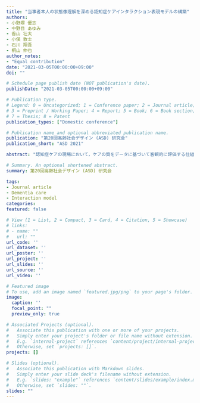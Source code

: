 ```yaml
---
title: "当事者本人の状態像理解を深める認知症ケアインタラクション表現モデルの構築"
authors:
- 小野塚 優志
- 中野目 あゆみ
- 香山 壮太
- 小俣 敦士
- 石川 翔吾
- 桐山 伸也
author_notes:
- "Equal contribution"
date: "2021-03-05T00:00:00+09:00"
doi: ""

# Schedule page publish date (NOT publication's date).
publishDate: "2021-03-05T00:00:00+09:00"

# Publication type.
# Legend: 0 = Uncategorized; 1 = Conference paper; 2 = Journal article;
# 3 = Preprint / Working Paper; 4 = Report; 5 = Book; 6 = Book section;
# 7 = Thesis; 8 = Patent
publication_types: ["Domestic conference"]

# Publication name and optional abbreviated publication name.
publication: "第20回高齢社会デザイン (ASD) 研究会"
publication_short: "ASD 2021"

abstract: "認知症ケアの現場において，ケアの質をデータに基づいて客観的に評価する仕組みは未だ発展途上である.筆者らは，ケア場面における人や環境の状況を複数の方法でセンシングし，データに適切な解釈を与えてケアインタラクションの特徴を複数の観点で見える化し，よいケアとは何かを客観化するのに役立つエビデンスを創出・蓄積している. 代表的な認知症ケア技法であるユマニチュードを対象に，介入行動の特徴を捉える表現モデルを設計・活用してケアの客観的評価を進めている．本稿では，既存の行動表現モデルを拡張し，被介護者本人の状態を記述でき，介護者と被介護者の関係性を捉えられるインタラクション表現モデルを提案する．複数の事例で行動記述を実践し，ケアのエキスパートの視点で，提案モデルがケア場面における介入行動の的確な評価に有用であることを示す．"

# Summary. An optional shortened abstract.
summary: 第20回高齢社会デザイン (ASD) 研究会

tags:
- Journal article
- Dementia care
- Interaction model
categories: 
featured: false

# View (1 = List, 2 = Compact, 3 = Card, 4 = Citation, 5 = Showcase)
# links:
# - name: ""
#   url: ""
url_code: ''
url_dataset: ''
url_poster: ''
url_project: ''
url_slides: ''
url_source: ''
url_video: ''

# Featured image
# To use, add an image named `featured.jpg/png` to your page's folder. 
image:
  caption: ''
  focal_point: ""
  preview_only: true

# Associated Projects (optional).
#   Associate this publication with one or more of your projects.
#   Simply enter your project's folder or file name without extension.
#   E.g. `internal-project` references `content/project/internal-project/index.md`.
#   Otherwise, set `projects: []`.
projects: []

# Slides (optional).
#   Associate this publication with Markdown slides.
#   Simply enter your slide deck's filename without extension.
#   E.g. `slides: "example"` references `content/slides/example/index.md`.
#   Otherwise, set `slides: ""`.
slides: ""
---
```

